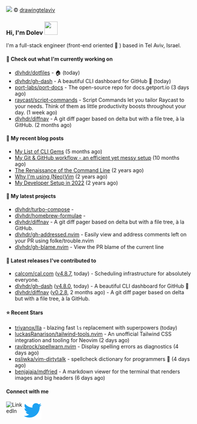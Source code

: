 <img src="https://user-images.githubusercontent.com/6196971/205364459-63d54329-d28a-403f-ac06-3baeb4685b46.jpg" />
© <a href="https://www.instagram.com/drawingtelaviv/">drawingtelaviv</a>

### Hi, I'm Dolev <img width="36px" height="36px" src="https://user-images.githubusercontent.com/1303154/88677602-1635ba80-d120-11ea-84d8-d263ba5fc3c0.gif" />

I'm a full-stack engineer (front-end oriented :rainbow: ) based in Tel Aviv, Israel.

#### 👷 Check out what I'm currently working on

- [dlvhdr/dotfiles](https://github.com/dlvhdr/dotfiles) - 🏠 (today)
- [dlvhdr/gh-dash](https://github.com/dlvhdr/gh-dash) - A beautiful CLI dashboard for GitHub 🚀  (today)
- [port-labs/port-docs](https://github.com/port-labs/port-docs) - The open-source repo for docs.getport.io (3 days ago)
- [raycast/script-commands](https://github.com/raycast/script-commands) - Script Commands let you tailor Raycast to your needs. Think of them as little productivity boosts throughout your day. (1 week ago)
- [dlvhdr/diffnav](https://github.com/dlvhdr/diffnav) - A git diff pager based on delta but with a file tree, à la GitHub. (2 months ago)

#### 📜 My recent blog posts

- [My List of CLI Gems](https://dlvhdr.me/posts/cli-tools) (5 months ago)
- [My Git &amp; GitHub workflow - an efficient yet messy setup](https://dlvhdr.me/posts/how-i-use-github) (10 months ago)
- [The Renaissance of the Command Line](https://dlvhdr.me/posts/the-renaissance-of-the-command-line) (2 years ago)
- [Why I&#39;m using (Neo)Vim](https://dlvhdr.me/posts/why-im-using-vim) (2 years ago)
- [My Developer Setup in 2022](https://dlvhdr.me/posts/dev-setup) (2 years ago)

#### 🌱 My latest projects

- [dlvhdr/turbo-compose](https://github.com/dlvhdr/turbo-compose) - 
- [dlvhdr/homebrew-formulae](https://github.com/dlvhdr/homebrew-formulae) - 
- [dlvhdr/diffnav](https://github.com/dlvhdr/diffnav) - A git diff pager based on delta but with a file tree, à la GitHub.
- [dlvhdr/gh-addressed.nvim](https://github.com/dlvhdr/gh-addressed.nvim) - Easily view and address comments left on your PR using folke/trouble.nvim
- [dlvhdr/gh-blame.nvim](https://github.com/dlvhdr/gh-blame.nvim) - View the PR blame of the current line

#### 🔭 Latest releases I've contributed to

- [calcom/cal.com](https://github.com/calcom/cal.com) ([v4.8.7](https://github.com/calcom/cal.com/releases/tag/v4.8.7), today) - Scheduling infrastructure for absolutely everyone.
- [dlvhdr/gh-dash](https://github.com/dlvhdr/gh-dash) ([v4.8.0](https://github.com/dlvhdr/gh-dash/releases/tag/v4.8.0), today) - A beautiful CLI dashboard for GitHub 🚀 
- [dlvhdr/diffnav](https://github.com/dlvhdr/diffnav) ([v0.2.8](https://github.com/dlvhdr/diffnav/releases/tag/v0.2.8), 2 months ago) - A git diff pager based on delta but with a file tree, à la GitHub.

#### ⭐ Recent Stars

- [triyanox/lla](https://github.com/triyanox/lla) - blazing fast `ls` replacement with superpowers (today)
- [luckasRanarison/tailwind-tools.nvim](https://github.com/luckasRanarison/tailwind-tools.nvim) - An unofficial Tailwind CSS integration and tooling for Neovim (2 days ago)
- [ravibrock/spellwarn.nvim](https://github.com/ravibrock/spellwarn.nvim) - Display spelling errors as diagnostics (4 days ago)
- [psliwka/vim-dirtytalk](https://github.com/psliwka/vim-dirtytalk) - spellcheck dictionary for programmers 📖 (4 days ago)
- [benjajaja/mdfried](https://github.com/benjajaja/mdfried) - A markdown viewer for the terminal that renders images and big headers (6 days ago)

#### Connect with me

[<img align="left" alt="LinkedIn" width="48px" src="https://camo.githubusercontent.com/c8a9c5b414cd812ad6a97a46c29af67239ddaeae08c41724ff7d945fb4c047e5/68747470733a2f2f6564656e742e6769746875622e696f2f537570657254696e7949636f6e732f696d616765732f7376672f6c696e6b6564696e2e737667" />][linkedin]

[<img align="left" alt="Twitter" width="48px" src="icons/twitter.svg" />][twitter]

[linkedin]: https://www.linkedin.com/in/dolev-hadar/
[twitter]: https://twitter.com/elys1um

